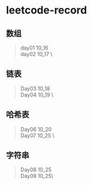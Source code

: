 # leetcode-record

## 数组
> day01 10_16 \
> day02 10_17 \

## 链表

> Day03 10_18 \
> Day04 10_19 \

## 哈希表

> Day06 10_20 \
> Day07 10_25 \

## 字符串

> Day08 10_25\
> Day09 10_25\